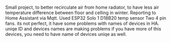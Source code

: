 Small project, to better recirculate air from home radiator, to have less air temperature difference between floor and celling in winter.
Reporting to Home Assistant via Mqtt.
Used ESP32 Solo 1
D18B20 temp sensor
Two 4 pin fans.
its not perfect, it have some problems with names of devices in HA. uniqe ID and devices names are making problems if you have more of this devices, you need to have name of devices uniqe as well.
